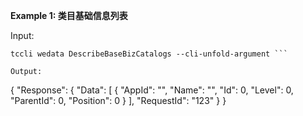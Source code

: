 **Example 1: 类目基础信息列表**



Input: 

```
tccli wedata DescribeBaseBizCatalogs --cli-unfold-argument ```

Output: 
```
{
    "Response": {
        "Data": [
            {
                "AppId": "",
                "Name": "",
                "Id": 0,
                "Level": 0,
                "ParentId": 0,
                "Position": 0
            }
        ],
        "RequestId": "123"
    }
}
```


